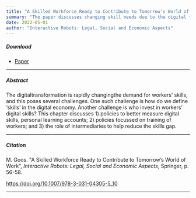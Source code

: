 ```yaml
---
title: "A Skilled Workforce Ready to Contribute to Tomorrow's World of Work" 
summary: "The paper discusses changing skill needs due to the digital transformation."
date: 2022-05-01 
author: "Interactive Robots: Legal, Social and Economic Aspects"
---
```


##### Download

+ [Paper](/16.pdf)
---

##### Abstract

The digitaltransformation is rapidly changingthe demand for workers’ skills, and this poses several challenges. One such challenge is how do we define ‘skills’ in the digital economy. Another challenge is who invest in workers’ digital skills? This chapter discusses 1) policies to better measure digital skills, personal learning accounts; 2) policies focussed on training of workers; and 3) the role of intermediaries to help reduce the skills gap.

---

##### Citation

M. Goos. "A Skilled Workforce Ready to Contribute to Tomorrow’s World of Work”, *Interactive Robots: Legal, Social and Economic Aspects*, Springer, p. 56-58.

https://doi.org/10.1007/978-3-031-04305-5_10 

---


